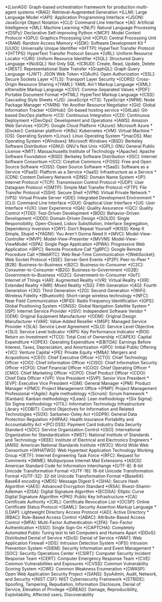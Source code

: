 *[LionAGI]: Graph-based orchestration framework for production multi-agent
systems *[RAG]: Retrieval-Augmented Generation *[LLM]: Large Language Model
*[API]: Application Programming Interface *[JSON]: JavaScript Object Notation
*[CLI]: Command Line Interface *[AI]: Artificial Intelligence *[ML]: Machine
Learning *[NLP]: Natural Language Processing *[DSPy]: Declarative Self-improving
Python *[MCP]: Model Context Protocol *[GPU]: Graphics Processing Unit *[CPU]:
Central Processing Unit *[RAM]: Random Access Memory *[SDK]: Software
Development Kit *[UUID]: Universally Unique Identifier *[HTTP]: HyperText
Transfer Protocol *[HTTPS]: HyperText Transfer Protocol Secure *[URL]: Uniform
Resource Locator *[URI]: Uniform Resource Identifier *[SQL]: Structured Query
Language *[NoSQL]: Not Only SQL *[CRUD]: Create, Read, Update, Delete *[REST]:
Representational State Transfer *[GraphQL]: Graph Query Language *[JWT]: JSON
Web Token *[OAuth]: Open Authorization *[SSL]: Secure Sockets Layer *[TLS]:
Transport Layer Security *[CORS]: Cross-Origin Resource Sharing *[YAML]: YAML
Ain't Markup Language *[XML]: eXtensible Markup Language *[CSV]: Comma-Separated
Values *[PDF]: Portable Document Format *[HTML]: HyperText Markup Language
*[CSS]: Cascading Style Sheets *[JS]: JavaScript *[TS]: TypeScript *[NPM]: Node
Package Manager *[YARN]: Yet Another Resource Negotiator *[Git]: Global
Information Tracker *[GitHub]: Git-based hosting service *[GitLab]: Git-based
DevOps platform *[CI]: Continuous Integration *[CD]: Continuous Deployment
*[DevOps]: Development and Operations *[AWS]: Amazon Web Services *[GCP]: Google
Cloud Platform *[Azure]: Microsoft Azure *[Docker]: Container platform *[K8s]:
Kubernetes *[VM]: Virtual Machine *[OS]: Operating System *[Linux]: Linux
Operating System *[macOS]: Mac Operating System *[Windows]: Microsoft Windows
*[BSD]: Berkeley Software Distribution *[GNU]: GNU's Not Unix *[GPL]: GNU
General Public License *[MIT]: Massachusetts Institute of Technology *[Apache]:
Apache Software Foundation *[BSD]: Berkeley Software Distribution *[ISC]:
Internet Software Consortium *[CC]: Creative Commons *[FOSS]: Free and Open
Source Software *[OSS]: Open Source Software *[SaaS]: Software as a Service
*[PaaS]: Platform as a Service *[IaaS]: Infrastructure as a Service *[CDN]:
Content Delivery Network *[DNS]: Domain Name System *[IP]: Internet Protocol
*[TCP]: Transmission Control Protocol *[UDP]: User Datagram Protocol *[SMTP]:
Simple Mail Transfer Protocol *[FTP]: File Transfer Protocol *[SSH]: Secure
Shell *[VPN]: Virtual Private Network *[VPS]: Virtual Private Server *[IDE]:
Integrated Development Environment *[CLI]: Command Line Interface *[GUI]:
Graphical User Interface *[UI]: User Interface *[UX]: User Experience *[QA]:
Quality Assurance *[QC]: Quality Control *[TDD]: Test-Driven Development *[BDD]:
Behavior-Driven Development *[DDD]: Domain-Driven Design *[SOLID]: Single
Responsibility, Open-Closed, Liskov Substitution, Interface Segregation,
Dependency Inversion *[DRY]: Don't Repeat Yourself *[KISS]: Keep It Simple,
Stupid *[YAGNI]: You Aren't Gonna Need It *[MVC]: Model-View-Controller *[MVP]:
Model-View-Presenter *[MVVM]: Model-View-ViewModel *[SPA]: Single Page
Application *[PWA]: Progressive Web Application *[RPC]: Remote Procedure Call
*[gRPC]: Google Remote Procedure Call *[WebRTC]: Web Real-Time Communication
*[WebSocket]: Web Socket Protocol *[SSE]: Server-Sent Events *[P2P]:
Peer-to-Peer *[B2B]: Business-to-Business *[B2C]: Business-to-Consumer *[C2C]:
Consumer-to-Consumer *[B2G]: Business-to-Government *[G2B]:
Government-to-Business *[G2C]: Government-to-Consumer *[IoT]: Internet of Things
*[AR]: Augmented Reality *[VR]: Virtual Reality *[XR]: Extended Reality *[MR]:
Mixed Reality *[5G]: Fifth Generation *[4G]: Fourth Generation *[3G]: Third
Generation *[2G]: Second Generation *[WiFi]: Wireless Fidelity *[Bluetooth]:
Short-range wireless technology *[NFC]: Near Field Communication *[RFID]: Radio
Frequency Identification *[GPS]: Global Positioning System *[GNSS]: Global
Navigation Satellite System *[ISP]: Internet Service Provider *[ISV]:
Independent Software Vendor *[OEM]: Original Equipment Manufacturer *[ODM]:
Original Design Manufacturer *[VAR]: Value-Added Reseller *[MSP]: Managed
Service Provider *[SLA]: Service Level Agreement *[SLO]: Service Level Objective
*[SLI]: Service Level Indicator *[KPI]: Key Performance Indicator *[ROI]: Return
on Investment *[TCO]: Total Cost of Ownership *[CAPEX]: Capital Expenditure
*[OPEX]: Operating Expenditure *[EBITDA]: Earnings Before Interest, Taxes,
Depreciation, and Amortization *[IPO]: Initial Public Offering *[VC]: Venture
Capital *[PE]: Private Equity *[M&A]: Mergers and Acquisitions *[CEO]: Chief
Executive Officer *[CTO]: Chief Technology Officer *[CIO]: Chief Information
Officer *[CISO]: Chief Information Security Officer *[CFO]: Chief Financial
Officer *[COO]: Chief Operating Officer *[CMO]: Chief Marketing Officer *[CPO]:
Chief Product Officer *[CDO]: Chief Data Officer *[VP]: Vice President *[SVP]:
Senior Vice President *[EVP]: Executive Vice President *[GM]: General Manager
*[PM]: Product Manager *[PMO]: Project Management Office *[PMP]: Project
Management Professional *[Agile]: Agile methodology *[Scrum]: Scrum framework
*[Kanban]: Kanban methodology *[Lean]: Lean methodology *[Six Sigma]: Six Sigma
methodology *[ITIL]: Information Technology Infrastructure Library *[COBIT]:
Control Objectives for Information and Related Technologies *[SOX]:
Sarbanes-Oxley Act *[GDPR]: General Data Protection Regulation *[HIPAA]: Health
Insurance Portability and Accountability Act *[PCI DSS]: Payment Card Industry
Data Security Standard *[SOC]: Service Organization Control *[ISO]:
International Organization for Standardization *[NIST]: National Institute of
Standards and Technology *[IEEE]: Institute of Electrical and Electronics
Engineers *[ANSI]: American National Standards Institute *[W3C]: World Wide Web
Consortium *[WHATWG]: Web Hypertext Application Technology Working Group
*[IETF]: Internet Engineering Task Force *[RFC]: Request for Comments *[MIME]:
Multipurpose Internet Mail Extensions *[ASCII]: American Standard Code for
Information Interchange *[UTF-8]: 8-bit Unicode Transformation Format *[UTF-16]:
16-bit Unicode Transformation Format *[UTF-32]: 32-bit Unicode Transformation
Format *[Base64]: Base64 encoding *[MD5]: Message Digest 5 *[SHA]: Secure Hash
Algorithm *[AES]: Advanced Encryption Standard *[RSA]: Rivest-Shamir-Adleman
*[DSA]: Digital Signature Algorithm *[ECDSA]: Elliptic Curve Digital Signature
Algorithm *[PKI]: Public Key Infrastructure *[CA]: Certificate Authority *[CRL]:
Certificate Revocation List *[OCSP]: Online Certificate Status Protocol *[SAML]:
Security Assertion Markup Language *[LDAP]: Lightweight Directory Access
Protocol *[AD]: Active Directory *[RBAC]: Role-Based Access Control *[ABAC]:
Attribute-Based Access Control *[MFA]: Multi-Factor Authentication *[2FA]:
Two-Factor Authentication *[SSO]: Single Sign-On *[CAPTCHA]: Completely
Automated Public Turing test to tell Computers and Humans Apart *[DDoS]:
Distributed Denial of Service *[DoS]: Denial of Service *[WAF]: Web Application
Firewall *[IDS]: Intrusion Detection System *[IPS]: Intrusion Prevention System
*[SIEM]: Security Information and Event Management *[SOC]: Security Operations
Center *[CSIRT]: Computer Security Incident Response Team *[CERT]: Computer
Emergency Response Team *[CVE]: Common Vulnerabilities and Exposures *[CVSS]:
Common Vulnerability Scoring System *[CWE]: Common Weakness Enumeration
*[OWASP]: Open Web Application Security Project *[SANS]: SysAdmin, Audit,
Network, and Security *[NIST CSF]: NIST Cybersecurity Framework *[STRIDE]:
Spoofing, Tampering, Repudiation, Information Disclosure, Denial of Service,
Elevation of Privilege *[DREAD]: Damage, Reproducibility, Exploitability,
Affected users, Discoverability
